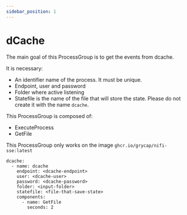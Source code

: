 ```yaml
---
sidebar_position: 1
---
```

# dCache
The main goal of this ProcessGroup is to get the events from dcache.

It is necessary:
- An identifier name of the process. It must be unique.
- Endpoint, user and password
- Folder where active listening
- Statefile is the name of the file that will store the state. Please do not create it with the name `dcache`.

This ProcessGroup is composed of:
- ExecuteProcess
- GetFile


This ProcessGroup only works on the image `ghcr.io/grycap/nifi-sse:latest`


```
dcache:
  - name: dcache
    endpoint: <dcache-endpoint>
    user: <dcache-user>
    password: <dcache-password>
    folder: <input-folder>
    statefile: <file-that-save-state>
    components:
      - name: GetFile
        seconds: 2
```

